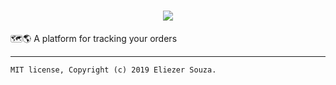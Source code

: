 <h1 align="center">
  <a href="https://github.com/eliezer-souza/locality"><img src="https://i.imgur.com/eJ6YPb3.jpg" /></a>
</h1>

🗺️🌎 A platform for tracking your orders

<hr />

`MIT license, Copyright (c) 2019 Eliezer Souza.`
